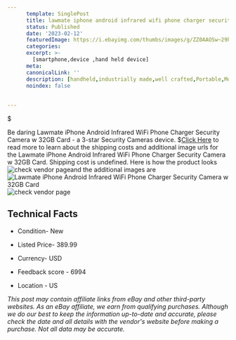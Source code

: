```yaml
---
      template: SinglePost
      title: lawmate iphone android infrared wifi phone charger security camera w 32gb card
      status: Published
      date: '2023-02-12'
      featuredImage: https://i.ebayimg.com/thumbs/images/g/ZZ0AAOSw~29h8xI3/s-l225.jpg
      categories: 
      excerpt: >-
        [smartphone,device ,hand held device]
      meta:
      canonicalLink: ''
      description: [handheld,industrially made,well crafted,Portable,Mobile,Compact,Convenient,Lightweight,Maneuverable,Man-portable,Miniature,Carriable,Hand-held,Light,Holdable,Transportable,Mobile device,Pocket-sized,On-the-go,Wireless,Cordless,Compact size,Convenient size, smartphone,device ,hand held device]
      noindex: false
      
        
---
```

$

Be daring Lawmate iPhone Android Infrared WiFi Phone Charger Security Camera w 32GB Card - a 3-star Security Cameras device.
$[Click Here](https://www.ebay.com/itm/363749331430?hash=item54b12651e6%3Ag%3AZZ0AAOSw%7E29h8xI3&mkevt=1&mkcid=1&mkrid=711-53200-19255-0&campid=%253CePNCampaignId%253E&customid=%253CreferenceId%253E&toolid=10049) to read more to learn about the shipping costs and additional image urls for the Lawmate iPhone Android Infrared WiFi Phone Charger Security Camera w 32GB Card. Shipping cost is undefined. Here is how the product looks ![check vendor page](https://i.ebayimg.com/thumbs/images/g/ZZ0AAOSw~29h8xI3/s-l225.jpg)and the additional images are![Lawmate iPhone Android Infrared WiFi Phone Charger Security Camera w 32GB Card](https://i.ebayimg.com/images/g/ZZ0AAOSw~29h8xI3/s-l1200.jpg)![check vendor page](https://origin-galleryplus.ebayimg.com/ws/web/363749331430_2_0_1/225x225.jpg,https://origin-galleryplus.ebayimg.com/ws/web/363749331430_3_0_1/225x225.jpg,https://origin-galleryplus.ebayimg.com/ws/web/363749331430_4_0_1/225x225.jpg,https://origin-galleryplus.ebayimg.com/ws/web/363749331430_5_0_1/225x225.jpg)



 ## Technical Facts 



     
      

 - Condition- New 


      

 - Listed Price- 389.99 


      

 - Currency- USD 


      

 - Feedback score - 6994 


      

 - Location - US 


      
      

 *_This post may contain affiliate links from eBay and other third-party websites. As an eBay affiliate, we earn from qualifying purchases. Although we do our best to keep the information up-to-date and accurate, please check the date and all details with the vendor's website before making a purchase. Not all data may be accurate._*






